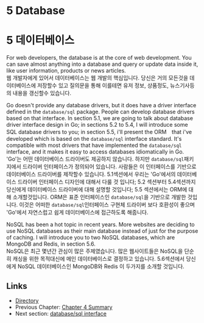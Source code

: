 # 5 Database
# 5 데이터베이스

For web developers, the database is at the core of web development. You can save almost anything into a database and query or update data inside it, like user information, products or news articles.  
웹 개발자에게 있어서 데이터베이스는 웹 개발의 핵심입니다. 당신은 거의 모든것을 데이터베이스에 저장할수 있고 질의문을 통해 이를테면 유저 정보, 상품정도, 뉴스기사등의 내용을 갱신할수 있습니다.  

Go doesn't provide any database drivers, but it does have a driver interface defined in the `database/sql` package. People can develop database drivers based on that interface. In section 5.1, we are going to talk about database driver interface design in Go; in sections 5.2 to 5.4, I will introduce some SQL database drivers to you; in section 5.5, i'll present the ORM　that i've developed which is based on the `database/sql` interface standard. It's compatible with most drivers that have implemented the `database/sql` interface, and it makes it easy to access databases idiomatically in Go.  
'Go'는 어떤 데이터베이스 드라이버도 제공하지 않습니다. 하지만 `database/sql`패키지에서 드라이버 인터페이스가 정의되어 있습니다. 사람들은 이 인터페이스를 기반으로 데이터베이스 드라이버를 제작할수 있습니다. 5.1섹션에서 우리는 'Go'에서의 데이터베이스 드라이버 인터페이스 디자인에 대해서 다룰 것 입니다; 5.2 섹션부터 5.4섹션까지 당신에게 데이터베이스 드라이버에 대해 설명할 것입니다; 5.5 섹션에서는 ORM에 대해 소개할것입니다. ORM은 표준 인터페이스인 `database/sql`을 기반으로 개발한 것입니다. 이것은 어떠한 `database/sql`인터페이스 구현체 드라이버 보다 호환성이 좋으며 'Go'에서 자연스럽고 쉽게 데이터베이스에 접근하도록 해줍니다.

NoSQL has been a hot topic in recent years. More websites are deciding to use NoSQL databases as their main database instead of just for the purpose of caching. I will introduce you to two NoSQL databases, which are MongoDB and Redis, in section 5.6.  
NoSQL은 최근 몇년간 관심이 많은 주제였습니다. 많은 웹사이트들은 NoSQL을 단순히 캐싱을 위한 목적대신에 메인 데이터베이스로 결정하고 있습니다. 5.6섹션에서 당신에게 NoSQL 데이터베이스인 MongoDB와 Redis 이 두가지를 소개할 것입니다.   

## Links

- [Directory](preface.md)
- Previous Chapter: [Chapter 4 Summary](04.6.md)
- Next section: [database/sql interface](05.1.md)
